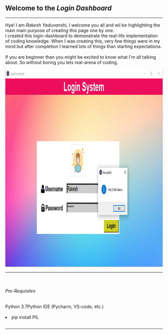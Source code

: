 <h2> Welcome to the <em>Login Dashboard</em></h2> 
<hr>
<p>Hye!  I am <em>Rakesh Yaduvanshi</em>, I welcome you all and wil be highlighting the main main purpose of creating this page one by one.
   <br>
   I created this login-dashboard to demonstrate the real-life implementation of coding knowledge. When I was creating this, very few things were in my mind but after completion I learned lots of things than starting expectations.
   <br>
   <br>
   If you are beginner than you  might be excited to know what I'm all talking about. So without boring you lets real-arena  of coding.
</p>
<img src="/img/login_successfullScreensort.PNG" alt="Login-Screen" height="630" width="1002">
<hr><br>
 <table>
 <H6>Pre-Requisites</H6>
   
   <tr>Python 3.7</tr>
   <tr>Python IDE (Pycharm, VS-code, etc.)</tr>
   <br><br>
   <tr><li>pip  install PIL</li></tr>
</table>
<hr color="blue">
